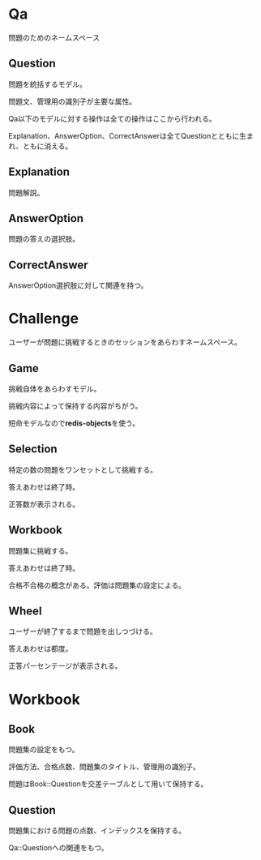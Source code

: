 # Qa

問題のためのネームスペース

## Question

問題を統括するモデル。

問題文、管理用の識別子が主要な属性。

Qa以下のモデルに対する操作は全ての操作はここから行われる。

Explanation、AnswerOption、CorrectAnswerは全てQuestionとともに生まれ、ともに消える。

## Explanation

問題解説。

## AnswerOption

問題の答えの選択肢。

## CorrectAnswer

AnswerOption選択肢に対して関連を持つ。

# Challenge

ユーザーが問題に挑戦するときのセッションをあらわすネームスペース。

## Game

挑戦自体をあらわすモデル。

挑戦内容によって保持する内容がちがう。

短命モデルなので**redis-objects**を使う。

## Selection

特定の数の問題をワンセットとして挑戦する。

答えあわせは終了時。

正答数が表示される。

## Workbook

問題集に挑戦する。

答えあわせは終了時。

合格不合格の概念がある。評価は問題集の設定による。

## Wheel

ユーザーが終了するまで問題を出しつづける。

答えあわせは都度。

正答パーセンテージが表示される。

# Workbook

## Book

問題集の設定をもつ。

評価方法、合格点数、問題集のタイトル、管理用の識別子。

問題はBook::Questionを交差テーブルとして用いて保持する。

## Question

問題集における問題の点数、インデックスを保持する。

Qa::Questionへの関連をもつ。
